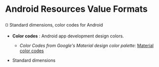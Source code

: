 # Android Resources Value Formats
⛻ Standard dimensions, color codes for Android

- **Color codes** : Android app development design colors.
  - *Color Codes from Google's Material design color palette:* 
  [Material color codes](https://github.com/rshavinda/android-resources-value-formats/blob/main/Color%20Codes/colors.xml)


- Standard dimensions

